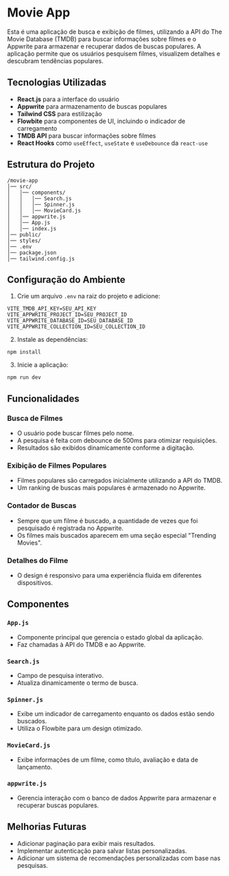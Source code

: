 # Movie App

Esta é uma aplicação de busca e exibição de filmes, utilizando a API do The Movie Database (TMDB) para buscar informações sobre filmes e o Appwrite para armazenar e recuperar dados de buscas populares. A aplicação permite que os usuários pesquisem filmes, visualizem detalhes e descubram tendências populares.

## Tecnologias Utilizadas

- **React.js** para a interface do usuário
- **Appwrite** para armazenamento de buscas populares
- **Tailwind CSS** para estilização
- **Flowbite** para componentes de UI, incluindo o indicador de carregamento
- **TMDB API** para buscar informações sobre filmes
- **React Hooks** como `useEffect`, `useState` e `useDebounce` da `react-use`

## Estrutura do Projeto

```
/movie-app
│── src/
│   │── components/
│   │   │── Search.js
│   │   │── Spinner.js
│   │   │── MovieCard.js
│   │── appwrite.js
│   │── App.js
│   │── index.js
│── public/
│── styles/
│── .env
│── package.json
│── tailwind.config.js
```

## Configuração do Ambiente

1. Crie um arquivo `.env` na raiz do projeto e adicione:

```
VITE_TMDB_API_KEY=SEU_API_KEY
VITE_APPWRITE_PROJECT_ID=SEU_PROJECT_ID
VITE_APPWRITE_DATABASE_ID=SEU_DATABASE_ID
VITE_APPWRITE_COLLECTION_ID=SEU_COLLECTION_ID
```

2. Instale as dependências:

```
npm install
```

3. Inicie a aplicação:

```
npm run dev
```

## Funcionalidades

### Busca de Filmes

- O usuário pode buscar filmes pelo nome.
- A pesquisa é feita com debounce de 500ms para otimizar requisições.
- Resultados são exibidos dinamicamente conforme a digitação.

### Exibição de Filmes Populares

- Filmes populares são carregados inicialmente utilizando a API do TMDB.
- Um ranking de buscas mais populares é armazenado no Appwrite.

### Contador de Buscas

- Sempre que um filme é buscado, a quantidade de vezes que foi pesquisado é registrada no Appwrite.
- Os filmes mais buscados aparecem em uma seção especial "Trending Movies".

### Detalhes do Filme

<!-- - Ao clicar em um filme, o usuário pode visualizar mais detalhes, como sinopse, elenco e avaliações. -->

- O design é responsivo para uma experiência fluida em diferentes dispositivos.

## Componentes

### `App.js`

- Componente principal que gerencia o estado global da aplicação.
- Faz chamadas à API do TMDB e ao Appwrite.

### `Search.js`

- Campo de pesquisa interativo.
- Atualiza dinamicamente o termo de busca.

### `Spinner.js`

- Exibe um indicador de carregamento enquanto os dados estão sendo buscados.
- Utiliza o Flowbite para um design otimizado.

### `MovieCard.js`

- Exibe informações de um filme, como título, avaliação e data de lançamento.

### `appwrite.js`

- Gerencia interação com o banco de dados Appwrite para armazenar e recuperar buscas populares.

## Melhorias Futuras

- Adicionar paginação para exibir mais resultados.
- Implementar autenticação para salvar listas personalizadas.
- Adicionar um sistema de recomendações personalizadas com base nas pesquisas.
